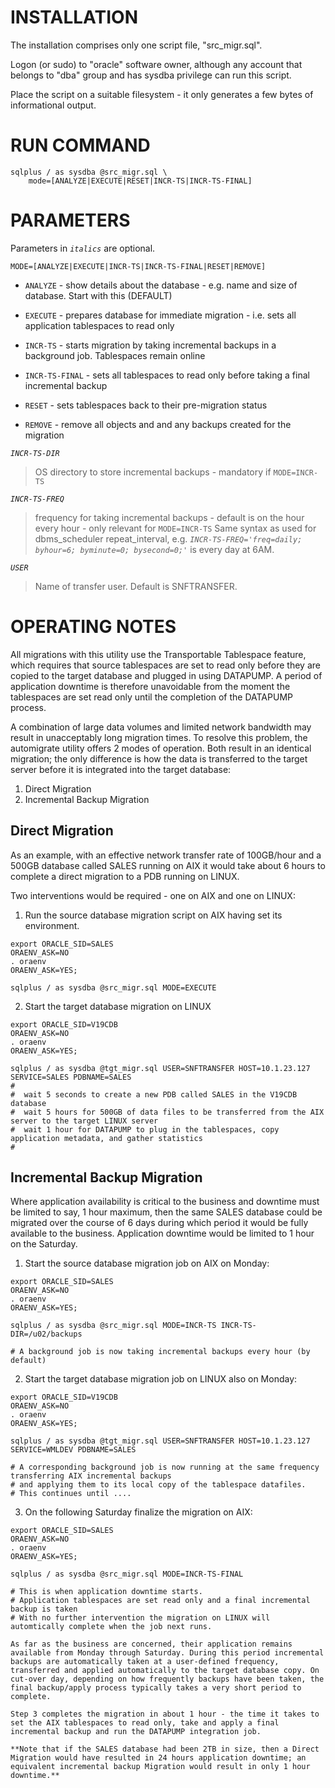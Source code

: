 # INSTALLATION
The installation comprises only one script file, "src_migr.sql". 

Logon (or sudo) to "oracle" software owner, although any account that belongs to "dba" group and has sysdba
privilege can run this script.

Place the script on a suitable filesystem - it only generates a few bytes of informational output.


# RUN COMMAND                         
              
```
sqlplus / as sysdba @src_migr.sql \
    mode=[ANALYZE|EXECUTE|RESET|INCR-TS|INCR-TS-FINAL]
```
                         
# PARAMETERS   
Parameters in *`italics`* are optional.

`MODE=[ANALYZE|EXECUTE|INCR-TS|INCR-TS-FINAL|RESET|REMOVE]`
- `ANALYZE` - show details about the database - e.g. name and size of database. Start with this (DEFAULT)
  
- `EXECUTE` - prepares database for immediate migration - i.e. sets all application tablespaces to read only

- `INCR-TS` - starts migration by taking incremental backups in a background job. Tablespaces remain online
                     
- `INCR-TS-FINAL` - sets all tablespaces to read only before taking a final incremental backup
  
- `RESET` - sets tablespaces back to their pre-migration status

- `REMOVE` - remove all objects and and any backups created for the migration
                           
*`INCR-TS-DIR`*
>OS directory to store incremental backups - mandatory if `MODE=INCR-TS`
  
*`INCR-TS-FREQ`*
>frequency for taking incremental backups - default is on the hour every hour - only relevant for `MODE=INCR-TS` Same syntax as used for dbms_scheduler repeat_interval, e.g. *`INCR-TS-FREQ='freq=daily; byhour=6; byminute=0; bysecond=0;'`* is every day at 6AM.

*`USER`*
>Name of transfer user. Default is SNFTRANSFER.

  
# OPERATING NOTES

All migrations with this utility use the Transportable Tablespace feature, which requires that source tablespaces are set to read only before they are copied to the target database and plugged in using DATAPUMP. A period of application downtime is therefore unavoidable from the moment the tablespaces are set read only until the completion of the DATAPUMP process. 

A combination of large data volumes and limited network bandwidth may result in unacceptably long migration times. To resolve this problem, the automigrate utility offers 2 modes of operation. Both result in an identical migration; the only difference is how the data is transferred to the target server before it is integrated into the target database:

1. Direct Migration
2. Incremental Backup Migration

## Direct Migration
As an example, with an effective network transfer rate of 100GB/hour and a 500GB database called SALES running on AIX it would take about 6 hours to complete a direct migration to a PDB running on LINUX. 

Two interventions would be required - one on AIX and one on LINUX:

1. Run the source database migration script on AIX having set its environment. 

```
export ORACLE_SID=SALES
ORAENV_ASK=NO
. oraenv
ORAENV_ASK=YES;

sqlplus / as sysdba @src_migr.sql MODE=EXECUTE
```

2. Start the target database migration on LINUX

```
export ORACLE_SID=V19CDB
ORAENV_ASK=NO
. oraenv
ORAENV_ASK=YES;

sqlplus / as sysdba @tgt_migr.sql USER=SNFTRANSFER HOST=10.1.23.127 SERVICE=SALES PDBNAME=SALES
#
#  wait 5 seconds to create a new PDB called SALES in the V19CDB database
#  wait 5 hours for 500GB of data files to be transferred from the AIX server to the target LINUX server
#  wait 1 hour for DATAPUMP to plug in the tablespaces, copy application metadata, and gather statistics
#
```
## Incremental Backup Migration
Where application availability is critical to the business and downtime must be limited to say, 1 hour maximum, then the same SALES database could be migrated over the course of 6 days during which period it would be fully available to the business. Application downtime would be limited to 1 hour on the Saturday.


1. Start the source database migration job on AIX on Monday:
```
export ORACLE_SID=SALES
ORAENV_ASK=NO
. oraenv
ORAENV_ASK=YES;

sqlplus / as sysdba @src_migr.sql MODE=INCR-TS INCR-TS-DIR=/u02/backups

# A background job is now taking incremental backups every hour (by default)
```

2. Start the target database migration job on LINUX also on Monday:
```
export ORACLE_SID=V19CDB
ORAENV_ASK=NO
. oraenv
ORAENV_ASK=YES;

sqlplus / as sysdba @tgt_migr.sql USER=SNFTRANSFER HOST=10.1.23.127 SERVICE=WMLDEV PDBNAME=SALES

# A corresponding background job is now running at the same frequency transferring AIX incremental backups
# and applying them to its local copy of the tablespace datafiles.
# This continues until ....
```

3. On the following Saturday finalize the migration on AIX:
```
export ORACLE_SID=SALES
ORAENV_ASK=NO
. oraenv
ORAENV_ASK=YES;

sqlplus / as sysdba @src_migr.sql MODE=INCR-TS-FINAL

# This is when application downtime starts. 
# Application tablespaces are set read only and a final incremental backup is taken
# With no further intervention the migration on LINUX will automtically complete when the job next runs.

As far as the business are concerned, their application remains available from Monday through Saturday. During this period incremental backups are automatically taken at a user-defined frequency, transferred and applied automatically to the target database copy. On cut-over day, depending on how frequently backups have been taken, the final backup/apply process typically takes a very short period to complete.

Step 3 completes the migration in about 1 hour - the time it takes to set the AIX tablespaces to read only, take and apply a final incremental backup and run the DATAPUMP integration job.

**Note that if the SALES database had been 2TB in size, then a Direct Migration would have resulted in 24 hours application downtime; an equivalent incremental backup Migration would result in only 1 hour downtime.**
